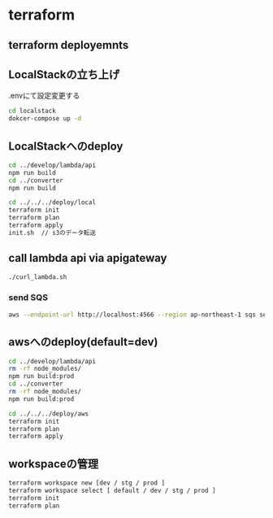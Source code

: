 # terraform

## terraform deployemnts

## LocalStackの立ち上げ

.envにて設定変更する

```bash
cd localstack
dokcer-compose up -d
```

## LocalStackへのdeploy

```bash
cd ../develop/lambda/api
npm run build
cd ../converter
npm run build

cd ../../../deploy/local
terraform init
terraform plan
terraform apply
init.sh  // s3のデータ転送
```

## call lambda api via apigateway

```bash
./curl_lambda.sh
```

### send SQS

```bash
aws --endpoint-url http://localhost:4566 --region ap-northeast-1 sqs send-message --queue-url $(terraform output sqs_url) --message-body "hello"
```

## awsへのdeploy(default=dev)

```bash
cd ../develop/lambda/api
rm -rf node_modules/
npm run build:prod
cd ../converter
rm -rf node_modules/
npm run build:prod

cd ../../../deploy/aws
terraform init
terraform plan
terraform apply
```

## workspaceの管理

```bash
terraform workspace new [dev / stg / prod ]
terraform workspace select [ default / dev / stg / prod ]
terraform init
terraform plan
```
